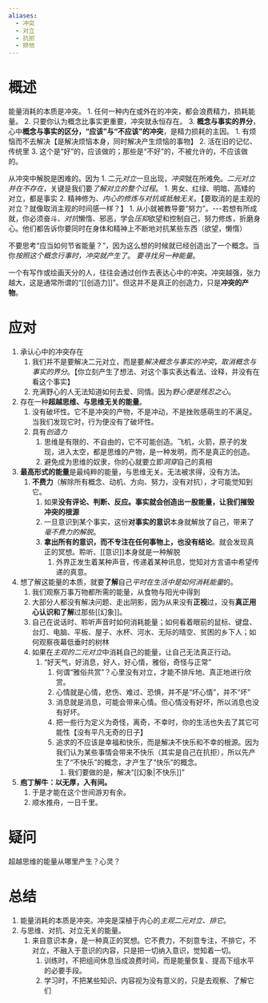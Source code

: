 ```yaml
---
aliases:
  - 冲突
  - 对立
  - 抗拒
  - 排他
---
```

# 概述
能量消耗的本质是冲突。
	1. 任何一种内在或外在的冲突，都会浪费精力，损耗能量。
	2. 只要你认为概念比事实更重要，冲突就永恒存在。
	3. **概念与事实的界分**，心中**概念与事实的区分，“应该”与“不应该”的冲突**，是精力损耗的主因。
		1. 有烦恼而不去解决【是解决烦恼本身，同时解决产生烦恼的事物】
		2. 活在旧的记忆、传统里
		3. 这个是“好”的，应该做的；那些是“不好”的，不被允许的，不应该做的。

从冲突中解脱是困难的。因为
	1. 二元*对立*一旦出现，*冲突*就在所难免。*二元对立并在不存在*，关键是我们要*了解对立的整个过程*。
		1. 男女、红绿、明暗、高矮的对立，都是事实
	2. 精神修为、*内心的修炼与对抗或抵触无关*。【要取消的是主观的对立？就像取消主观的时间感一样？】
		1. 从小就被教导要“努力”。---若想有所成就，你必须奋斗、*对抗*懒惰、邪恶，学会*压抑*欲望和控制自己，努力修炼，折磨身心。他们都告诉你要同时在身体和精神上不断地对抗某些东西（欲望，懒惰）

不要思考“应当如何节省能量？”，因为这么想的时候就已经创造出了一个概念。当你*按照这个概念行事时，冲突就产生了*。
*要寻找另一种能量*。

一个有写作或绘画天分的人，往往会通过创作去表达心中的冲突。冲突越强，张力越大，这是通常所谓的“[[创造力]]”。但这并不是真正的创造力，只是**冲突的产物**。
# 应对
1. 承认心中的冲突存在
	1. 我们并不是要解决二元对立，而是要*解决概念与事实的冲突*，*取消概念与事实的界分*。【你立刻产生了想法、对这个事实表达看法、诠释，并没有在看这个事实】
	2. 充满野心的人无法知道如何去爱、同情。因为*野心便是残忍之心*。
2. 存在一种**超越思维、与思维无关的能量**。
	1. 没有破坏性。它不是冲突的产物，不是冲动，不是挫败感萌生的不满足。当我们发现它时，行为便没有了破坏性。
	2. 具有*创造力*
		1. 思维是有限的、不自由的，它不可能创造。飞机，火箭，原子的发现，进入太空，都是思维的产物，是一种发明，而不是真正的创造。
		2. 避免成为思维的奴隶，你的心就要立即*洞穿*自己的真相
3. **最高形式的能量**是最纯粹的能量，与思维无关。无法被求得，没有方法。
	1. **不费力**（解除所有概念、动机、方向、努力，没有对抗），才可能觉知到它。
		1. 如果**没有评论、判断、反应。事实就会创造出一股能量，让我们摧毁冲突的根源**
		2. 一旦意识到某个事实，这份**对事实的意识**本身就解放了自己，带来了*毫不费力的解脱*。
		3. **拿出所有的意识，而不专注在任何事物上，也没有结论**。就会发现真正的冥想。聆听、[[意识]]本身就是一种解脱
			1. 外界正发生着某种声音，传递着某种讯息，觉知对方言语中希望传递的真意。
4. 想了解这能量的本质，就要**了解**自己*平时在生活中是如何消耗能量*的。
	1. 我们观察万事万物都所需的能量，从食物与阳光中得到
	2. 大部分人都没有解决问题、走出阴影，因为从来没有**正视**过，没有**真正用心认识和了解**过那些[[幻象]]。
	3. 自己在说话时、聆听声音时如何消耗能量；如何看着眼前的鼠标、键盘、台灯、电脑、平板、屋子、水杯、河水、无际的晴空、贫困的乡下人；如何观察夜幕低垂时的树林
	4. 如果在*主观的二元对立*中消耗自己的能量，让自己无法真正行动。
		1. “好天气，好消息，好人，好心情，雅俗，奇怪与正常”
			1. 何谓“雅俗共赏”？心里没有对立，才能不排斥地、真正地进行欣赏。
			2. 心情就是心情，悲伤、难过、恐惧，并不是“坏心情”，并不“坏”
			3. 消息就是消息，可能会带来心情。但心情没有好坏，所以消息也没有好坏。
			4. 把一些行为定义为奇怪，离奇，不幸时，你的生活也失去了其它可能性【没有平凡无奇的日子】
			5. 追求的不应该是幸福和快乐，而是解决不快乐和不幸的根源。因为我们认为某些事情会带来不快乐（其实是自己在抗拒），所以先产生了“不快乐”的概念，才产生了“快乐”的概念。
				1. 我们要做的是，解决“[[幻象|不快乐]]”
5. **庖丁解牛：以无厚，入有间。** 
	1. 于是才能在这个世间游刃有余。
	2. 顺水推舟，一日千里。
# 疑问
超越思维的能量从哪里产生？心灵？
# 总结
1. 能量消耗的本质是冲突。冲突是深植于内心的*主观二元对立、排它*。
2. 与思维、对抗、对立无关的能量。
	1. 来自意识本身，是一种真正的冥想。它不费力，不刻意专注，不排它，不对立，不融入于意识的内容，只是把一切纳入意识，觉知着一切。
		1. 训练时，不把组间休息当成浪费时间，而是能量恢复、提高下组水平的必要手段。
		2. 学习时，不把某些知识、内容视为没有意义的，只是去观察、了解它们
